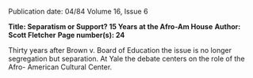 Publication date: 04/84
Volume 16, Issue 6

**Title: Separatism or Support? 15 Years at the Afro-Am House**
**Author: Scott Fletcher**
**Page number(s): 24**

Thirty years after Brown v. Board of Education the issue is no longer 
segregation but separation. At Yale the debate centers on the role of the Afro-
American Cultural Center.